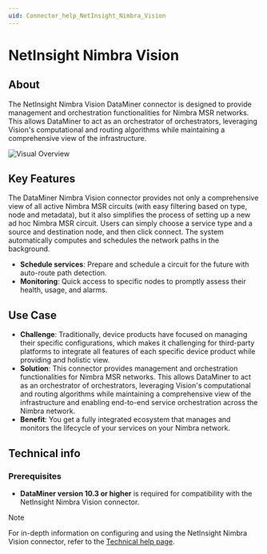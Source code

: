 ```yaml
---
uid: Connector_help_NetInsight_Nimbra_Vision
---
```


# NetInsight Nimbra Vision

## About

The NetInsight Nimbra Vision DataMiner connector is designed to provide management and orchestration functionalities for Nimbra MSR networks. This allows DataMiner to act as an orchestrator of orchestrators, leveraging Vision's computational and routing algorithms while maintaining a comprehensive view of the infrastructure.

![Visual Overview](~/connector/images/netinsight-nimbra-vision.png)

## Key Features

The DataMiner Nimbra Vision connector provides not only a comprehensive view of all active Nimbra MSR circuits (with easy filtering based on type, node and metadata), but it also simplifies the process of setting up a new ad hoc Nimbra MSR circuit. Users can simply choose a service type and a source and destination node, and then click connect. The system automatically computes and schedules the network paths in the background.

- **Schedule services**: Prepare and schedule a circuit for the future with auto-route path detection.
- **Monitoring**: Quick access to specific nodes to promptly assess their health, usage, and alarms.

<!-- > [!TIP]
> Explore our [NetInsight Nimbra Vision DataMiner Solution](https://catalog.dataminer.services/details/d9ec570f-a625-40c1-a6fa-c9b4f15416cd), featuring an app designed to streamline your daily operations for monitoring and managing the Nimbra network. -->

## Use Case

- **Challenge**: Traditionally, device products have focused on managing their specific configurations, which makes it challenging for third-party platforms to integrate all features of each specific device product while providing and holistic view.
- **Solution**: This connector provides management and orchestration functionalities for Nimbra MSR networks. This allows DataMiner to act as an orchestrator of orchestrators, leveraging Vision's computational and routing algorithms while maintaining a comprehensive view of the infrastructure and enabling end-to-end service orchestration across the Nimbra network.
- **Benefit**: You get a fully integrated ecosystem that manages and monitors the lifecycle of your services on your Nimbra network.

## Technical info

### Prerequisites

- **DataMiner version 10.3 or higher** is required for compatibility with the NetInsight Nimbra Vision connector.

> [!NOTE]
> For in-depth information on configuring and using the NetInsight Nimbra Vision connector, refer to the [Technical help page](xref:Connector_help_NetInsight_Nimbra_Vision_Technical).

